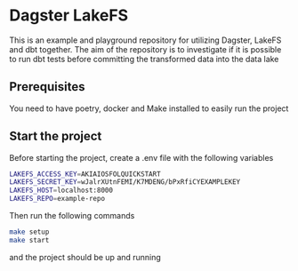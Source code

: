 # Dagster LakeFS

This is an example and playground repository for utilizing Dagster, LakeFS and dbt together.
The aim of the repository is to investigate if it is possible to run dbt tests before committing the transformed data
into the data lake

## Prerequisites

You need to have poetry, docker and Make installed to easily run the project

## Start the project

Before starting the project, create a .env file with the following variables

```bash
LAKEFS_ACCESS_KEY=AKIAIOSFOLQUICKSTART
LAKEFS_SECRET_KEY=wJalrXUtnFEMI/K7MDENG/bPxRfiCYEXAMPLEKEY
LAKEFS_HOST=localhost:8000
LAKEFS_REPO=example-repo
```

Then run the following commands

```bash
make setup
make start
```

and the project should be up and running

